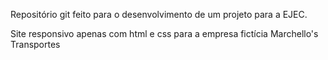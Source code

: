 Repositório git feito para o desenvolvimento de um projeto para a EJEC.

Site responsivo apenas com html e css para a empresa fictícia Marchello's Transportes